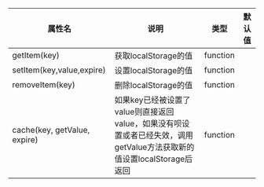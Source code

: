 | 属性名                          | 说明                                                                          | 类型       | 默认值 |
|------------------------------|-----------------------------------------------------------------------------|----------|-----|
| getItem(key)                 | 获取localStorage的值                                                            | function |     |
| setItem(key,value,expire)    | 设置localStorage的值                                                            | function |     |
| removeItem(key)              | 删除localStorage的值                                                            | function |     |
| cache(key, getValue, expire) | 如果key已经被设置了value则直接返回value，如果没有呗设置或者已经失效，调用getValue方法获取新的值设置localStorage后返回 | function |     |
